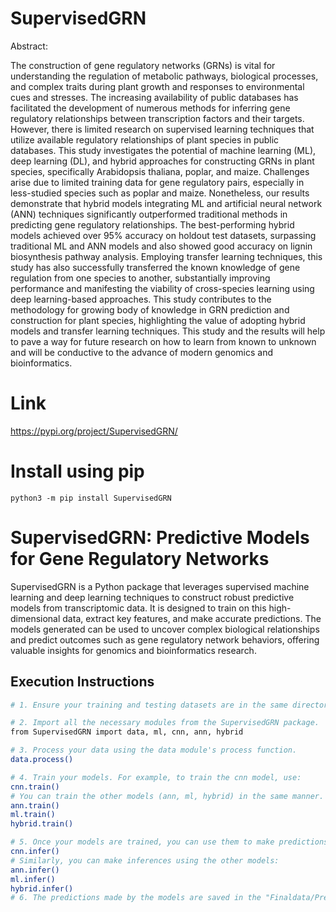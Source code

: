 # SupervisedGRN

Abstract:

The construction of gene regulatory networks (GRNs) is vital for understanding the regulation of metabolic pathways, biological processes, and complex traits during plant growth and responses to environmental cues and stresses. The increasing availability of public databases has facilitated the development of numerous methods for inferring gene regulatory relationships between transcription factors and their targets. However, there is limited research on supervised learning techniques that utilize available regulatory relationships of plant species in public databases.
This study investigates the potential of machine learning (ML), deep learning (DL), and hybrid approaches for constructing GRNs in plant species, specifically Arabidopsis thaliana, poplar, and maize. Challenges arise due to limited training data for gene regulatory pairs, especially in less-studied species such as poplar and maize. Nonetheless, our results demonstrate that hybrid models integrating ML and artificial neural network (ANN) techniques significantly outperformed traditional methods in predicting gene regulatory relationships. The best-performing hybrid models achieved over 95% accuracy on holdout test datasets, surpassing traditional ML and ANN models and also showed good accuracy on lignin biosynthesis pathway analysis.
Employing transfer learning techniques, this study has also successfully transferred the known knowledge of gene regulation from one species to another, substantially improving performance and manifesting the viability of cross-species learning using deep learning-based approaches. This study contributes to the methodology for growing body of knowledge in GRN prediction and construction for plant species, highlighting the value of adopting hybrid models and transfer learning techniques. This study and the results will help to pave a way for future research on how to learn from known to unknown and will be conductive to the advance of modern genomics and bioinformatics.

# Link
https://pypi.org/project/SupervisedGRN/

# Install using pip
```
python3 -m pip install SupervisedGRN
```
# SupervisedGRN: Predictive Models for Gene Regulatory Networks

SupervisedGRN is a Python package that leverages supervised machine learning and deep learning techniques to construct robust predictive models from transcriptomic data. It is designed to train on this high-dimensional data, extract key features, and make accurate predictions. The models generated can be used to uncover complex biological relationships and predict outcomes such as gene regulatory network behaviors, offering valuable insights for genomics and bioinformatics research.

## Execution Instructions

```bash
# 1. Ensure your training and testing datasets are in the same directory.

# 2. Import all the necessary modules from the SupervisedGRN package.
from SupervisedGRN import data, ml, cnn, ann, hybrid

# 3. Process your data using the data module's process function.
data.process()

# 4. Train your models. For example, to train the cnn model, use:
cnn.train()
# You can train the other models (ann, ml, hybrid) in the same manner.
ann.train()
ml.train()
hybrid.train()

# 5. Once your models are trained, you can use them to make predictions on new data. To infer using the cnn model, use:
cnn.infer()
# Similarly, you can make inferences using the other models:
ann.infer()
ml.infer()
hybrid.infer()
# 6. The predictions made by the models are saved in the "Finaldata/Predictions" folder.
```
